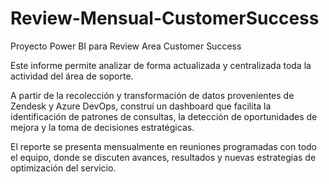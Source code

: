 # Review-Mensual-CustomerSuccess
Proyecto Power BI para Review Area Customer Success

Este informe permite analizar de forma actualizada y centralizada toda la actividad del área de soporte. 

A partir de la recolección y transformación de datos provenientes de Zendesk y Azure DevOps, construí un dashboard que facilita la identificación de patrones de consultas, la detección de oportunidades de mejora y la toma de decisiones estratégicas.

El reporte se presenta mensualmente en reuniones programadas con todo el equipo, donde se discuten avances, resultados y nuevas estrategias de optimización del servicio.
